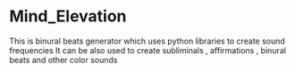 # Mind_Elevation

  This is binural beats generator which uses python libraries to create sound frequencies
  It can be also used to create subliminals , affirmations , binural beats and other color sounds
  
